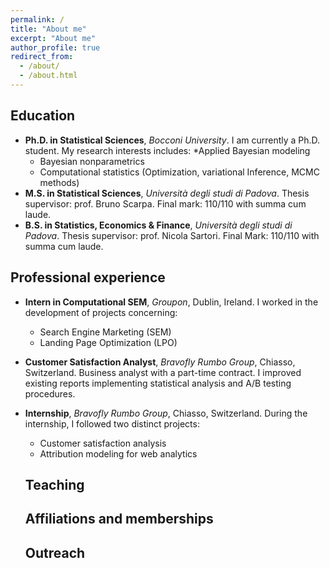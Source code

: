 ```yaml
---
permalink: /
title: "About me"
excerpt: "About me"
author_profile: true
redirect_from:
  - /about/
  - /about.html
---
```


## Education

* **Ph.D. in Statistical Sciences**, *Bocconi University*. I am currently a Ph.D. student. My research interests includes:
    *Applied Bayesian modeling
    * Bayesian nonparametrics
    * Computational statistics (Optimization, variational Inference, MCMC methods)
* **M.S. in Statistical Sciences**, *Università degli studi di Padova*. Thesis supervisor: prof. Bruno Scarpa. Final mark: 110/110 with summa cum laude.
* **B.S. in Statistics, Economics & Finance**, *Università degli studi di Padova*. Thesis supervisor: prof. Nicola Sartori. Final Mark: 110/110 with summa cum laude.


## Professional experience

* **Intern in Computational SEM**, *Groupon*, Dublin, Ireland. I worked in the development of projects concerning:
    * Search Engine Marketing (SEM)
    * Landing Page Optimization (LPO)

* **Customer Satisfaction Analyst**, *Bravofly Rumbo Group*, Chiasso, Switzerland. Business analyst with a part-time contract. I improved existing reports implementing statistical analysis and A/B testing procedures.

* **Internship**, *Bravofly Rumbo Group*, Chiasso, Switzerland. During the internship, I followed two distinct projects:
    * Customer satisfaction analysis
    * Attribution modeling for web analytics

  ##  Teaching
  
  ## Affiliations and memberships
  
  ## Outreach
